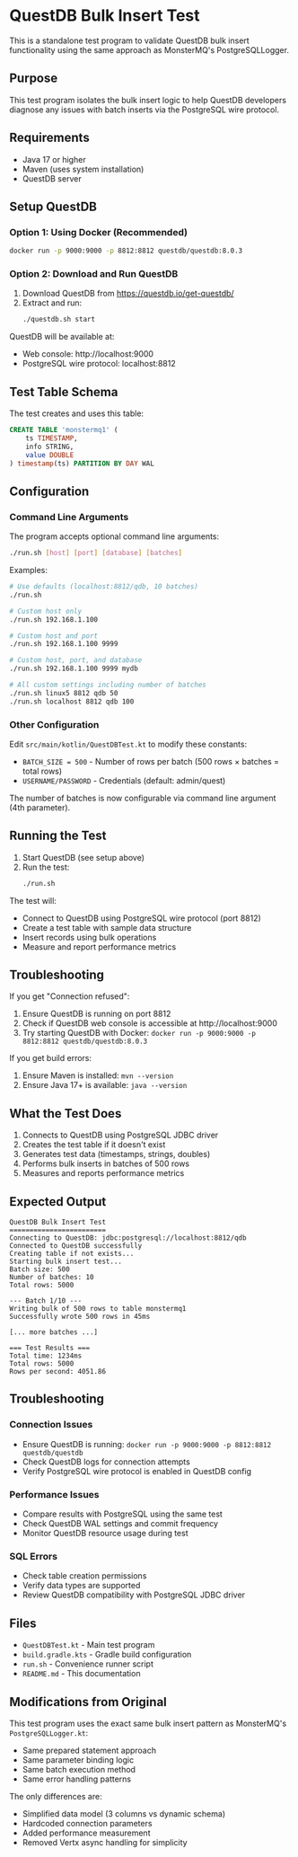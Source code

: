 # QuestDB Bulk Insert Test

This is a standalone test program to validate QuestDB bulk insert functionality using the same approach as MonsterMQ's PostgreSQLLogger.

## Purpose
This test program isolates the bulk insert logic to help QuestDB developers diagnose any issues with batch inserts via the PostgreSQL wire protocol.

## Requirements
- Java 17 or higher
- Maven (uses system installation)
- QuestDB server

## Setup QuestDB

### Option 1: Using Docker (Recommended)
```bash
docker run -p 9000:9000 -p 8812:8812 questdb/questdb:8.0.3
```

### Option 2: Download and Run QuestDB
1. Download QuestDB from https://questdb.io/get-questdb/
2. Extract and run:
   ```bash
   ./questdb.sh start
   ```

QuestDB will be available at:
- Web console: http://localhost:9000
- PostgreSQL wire protocol: localhost:8812

## Test Table Schema
The test creates and uses this table:
```sql
CREATE TABLE 'monstermq1' ( 
    ts TIMESTAMP,
    info STRING,
    value DOUBLE
) timestamp(ts) PARTITION BY DAY WAL
```

## Configuration

### Command Line Arguments
The program accepts optional command line arguments:
```bash
./run.sh [host] [port] [database] [batches]
```

Examples:
```bash
# Use defaults (localhost:8812/qdb, 10 batches)
./run.sh

# Custom host only
./run.sh 192.168.1.100

# Custom host and port  
./run.sh 192.168.1.100 9999

# Custom host, port, and database
./run.sh 192.168.1.100 9999 mydb

# All custom settings including number of batches
./run.sh linux5 8812 qdb 50
./run.sh localhost 8812 qdb 100
```

### Other Configuration
Edit `src/main/kotlin/QuestDBTest.kt` to modify these constants:
- `BATCH_SIZE = 500` - Number of rows per batch (500 rows × batches = total rows)
- `USERNAME/PASSWORD` - Credentials (default: admin/quest)

The number of batches is now configurable via command line argument (4th parameter).

## Running the Test

1. Start QuestDB (see setup above)
2. Run the test:
   ```bash
   ./run.sh
   ```

The test will:
- Connect to QuestDB using PostgreSQL wire protocol (port 8812)
- Create a test table with sample data structure
- Insert records using bulk operations  
- Measure and report performance metrics

## Troubleshooting

If you get "Connection refused":
1. Ensure QuestDB is running on port 8812
2. Check if QuestDB web console is accessible at http://localhost:9000
3. Try starting QuestDB with Docker: `docker run -p 9000:9000 -p 8812:8812 questdb/questdb:8.0.3`

If you get build errors:
1. Ensure Maven is installed: `mvn --version`
2. Ensure Java 17+ is available: `java --version`

## What the Test Does
1. Connects to QuestDB using PostgreSQL JDBC driver
2. Creates the test table if it doesn't exist
3. Generates test data (timestamps, strings, doubles)
4. Performs bulk inserts in batches of 500 rows
5. Measures and reports performance metrics

## Expected Output
```
QuestDB Bulk Insert Test
========================
Connecting to QuestDB: jdbc:postgresql://localhost:8812/qdb
Connected to QuestDB successfully
Creating table if not exists...
Starting bulk insert test...
Batch size: 500
Number of batches: 10
Total rows: 5000

--- Batch 1/10 ---
Writing bulk of 500 rows to table monstermq1
Successfully wrote 500 rows in 45ms

[... more batches ...]

=== Test Results ===
Total time: 1234ms
Total rows: 5000
Rows per second: 4051.86
```

## Troubleshooting

### Connection Issues
- Ensure QuestDB is running: `docker run -p 9000:9000 -p 8812:8812 questdb/questdb`
- Check QuestDB logs for connection attempts
- Verify PostgreSQL wire protocol is enabled in QuestDB config

### Performance Issues
- Compare results with PostgreSQL using the same test
- Check QuestDB WAL settings and commit frequency
- Monitor QuestDB resource usage during test

### SQL Errors
- Check table creation permissions
- Verify data types are supported
- Review QuestDB compatibility with PostgreSQL JDBC driver

## Files
- `QuestDBTest.kt` - Main test program
- `build.gradle.kts` - Gradle build configuration
- `run.sh` - Convenience runner script
- `README.md` - This documentation

## Modifications from Original
This test program uses the exact same bulk insert pattern as MonsterMQ's `PostgreSQLLogger.kt`:
- Same prepared statement approach
- Same parameter binding logic  
- Same batch execution method
- Same error handling patterns

The only differences are:
- Simplified data model (3 columns vs dynamic schema)
- Hardcoded connection parameters
- Added performance measurement
- Removed Vertx async handling for simplicity